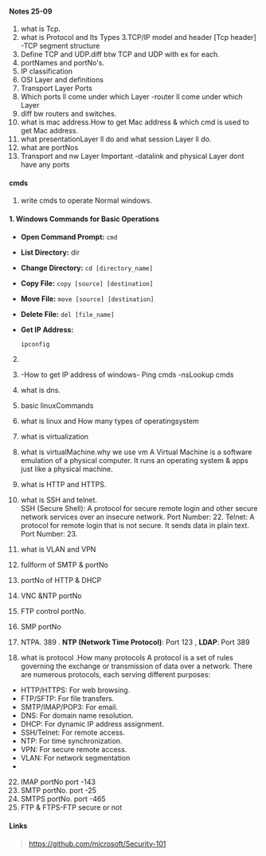 #### Notes  25-09

1. what is Tcp.
2. what is Protocol and Its Types
3.TCP/IP model and header [Tcp header]  -TCP segment structure
4. Define TCP and UDP.diff  btw TCP and UDP with ex for each.
5. portNames and portNo's.
6. IP classification
7. OSI Layer and definitions
8. Transport Layer Ports
9. Which ports ll come under which Layer -router ll come under which Layer
10. diff bw routers and switches.
11. what is mac address.How to get Mac address & which cmd is used to get Mac address.
12. what presentationLayer ll do and what session Layer ll do.
13. what are portNos
14. Transport and nw Layer Important -datalink and physical Layer dont have any ports


#### cmds
1. write cmds to operate Normal windows.
####  1. Windows Commands for Basic Operations
- **Open Command Prompt:** `cmd`
- **List Directory:** dir
- **Change Directory:** `cd [directory_name]`
- **Copy File:** `copy [source] [destination]`
- **Move File:** `move [source] [destination]`
- **Delete File:** `del [file_name]`

- **Get IP Address:** 
  ```bash
  ipconfig

2. 
3. -How to get IP address of windows- Ping cmds -nsLookup cmds
4. what is dns.
5. basic linuxCommands
6. what is linux and How many types of operatingsystem
7. what is virtualization

8. what is virtualMachine.why we use vm
A Virtual Machine  is a software emulation of a physical computer. It runs an operating system & apps just like a physical machine.

10. what is HTTP and HTTPS.
11. what is SSH and telnet.  
SSH (Secure Shell): A protocol for secure remote login and other secure network services over an insecure network. Port Number: 22.
Telnet: A protocol for remote login that is not secure. It sends data in plain text. Port Number: 23.

13. what is VLAN and VPN
14. fullform of SMTP & portNo
15. portNo of HTTP & DHCP
16. VNC &NTP portNo
17. FTP control portNo.
18. SMP portNo
19. NTPA. 389  .  **NTP (Network Time Protocol)**: Port 123 , **LDAP**: Port 389
20. what is protocol .How many protocols
    A protocol is a set of rules governing the exchange or transmission of data over a network. There are numerous protocols, each serving different purposes:
- HTTP/HTTPS: For web browsing.
- FTP/SFTP: For file transfers.
- SMTP/IMAP/POP3: For email.
- DNS: For domain name resolution.
- DHCP: For dynamic IP address assignment.
- SSH/Telnet: For remote access.
- NTP: For time synchronization.
- VPN: For secure remote access.
- VLAN: For network segmentation
- 
22. IMAP portNo   port -143
23. SMTP portNo.  port  -25
24. SMTPS portNo. port -465
25. FTP & FTPS-FTP secure or not


#### Links 
> https://github.com/microsoft/Security-101
